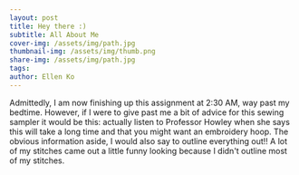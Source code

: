 ```yaml
---
layout: post
title: Hey there :)
subtitle: All About Me 
cover-img: /assets/img/path.jpg
thumbnail-img: /assets/img/thumb.png
share-img: /assets/img/path.jpg
tags: 
author: Ellen Ko
---
```


Admittedly, I am now finishing up this assignment at 2:30 AM, way past my bedtime. However, if I were to give past me a bit of advice for this sewing sampler it would be this: actually listen to Professor Howley when she says this will take a long time and that you might want an embroidery hoop. The obvious information aside, I would also say to outline everything out!! A lot of my stitches came out a little funny looking because I didn't outline most of my stitches. 
